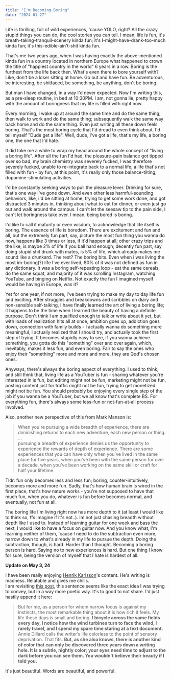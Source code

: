 ```yaml
---
title: "I'm Becoming Boring"
date: "2024-01-27"
---
```

Life is thrilling, full of wild experiences, 'cause YOLO, right? All the crazy stupid things you can do, the cool stories you can tell. I mean, life is fun, it's breath-taking-tranquil-scenery kinda fun; it's I-might-have-drank-too-much kinda fun; it's this-edible-ain't-shit kinda fun. 

That's me two years ago, when I was having exactly the above-mentioned kinda fun in a country located in northern Europe what happened to crown the title of "happiest country in the world" 6 years in a row. Boring is the furthest from the life back then. What's even there to bore yourself with? Like, don't be a loser sitting at home. Go out and have fun. Be adventurous, be interesting, be shitfaced, be something, be anything, don't be boring.

But man I have changed, in a way I'd never expected. Now I'm writing this, as a pre-sleep routine, in bed at 10:30PM. I am, not gonna lie, pretty happy with the amount of boringness that my life is filled with right now.

Every morning, I wake up at around the same time and do the same thing; then walk to work and do the same thing; subsequently walk the same way back home and do the same thing. Even just writing all these down feels boring. That's the most boring cycle that I'd dread to even think about. I'd tell myself "Dude get a life". Well, dude, I've got a life, that's my life, a boring one, the one that I'd hate.

It did take me a while to wrap my head around the whole concept of "living a boring life". After all the fun I'd had, the pleasure-pain balance got tipped over so bad, my brain chemistry was severely fucked, I was therefore severely fucked, unable to re-integrate back to a normal life, a life that's not filled with fun - by fun, at this point, it's really only those balance-tilting, dopamine-stimulating activities.


I'd be constantly seeking ways to pull the pleasure lever. Drinking for sure, that's one way I've gone down. And even other less harmful-sounding behaviors, like, i'd be sitting at home, trying to get some work done, and got distracted 3 minutes in, thinking about what to eat for dinner, or even just go out and walk around the campus. I can't let the seesaw tip to the pain side, I can't let boringness take over. I mean, being bored is boring.

I'd like to call it maturity or even wisdom, to acknowledge that life itself is boring. The essence of life is boredom. There are excitement and fun and all, but the extremely fun part, say, picture the most fun thing you wanna do now, happens like 3 times or less, if it'd happen at all; other crazy trips and the like, is maybe 2% of life if you ball hard enough; decently fun part, say doing stupid shit drunk with mates, is 5% of life, which already makes me sound like a drunkard. The rest? The boring bits. Even when i was living the most im-boring(?) life I've ever lived, 80% of it was not defined as fun in any dictionary. It was a boring self-repeating loop - eat the same cereals, do the same squat, and majority of it was scrolling Instagram, watching YouTube, and binging on Netflix. Not exactly the fun I imagined myself would be having in Europe, was it?

Yet for one year, if not more, I've been trying to make my day to day life fun and exciting. After struggles and breakdowns and scribbles on diary and non-sensible self-talking, I have finally learned the art of living a boring life; it happens to be the time when I learned the beauty of having a definite purpose. Don't think I am qualified enough to talk or write about it yet, but with loads of realization hits all at once, ambition goes up, addiction goes down, connection with family builds - I actually wanna do something more meaningful, I actually realized that I should try, and actually took the first step of trying. It becomes stupidly easy to see, if you wanna achieve something, you gotta do this "something" over and over again, which, inevitably, makes it less fun, and even boring. Fair to say the ones who enjoy their "something" more and more and more, they are God's chosen ones.


Anyways, there's always the boring aspect of everything. I used to think, and still think that, living life as a YouTuber is fun - sharing whatever you're interested in is fun, but editing might not be fun, marketing might not be fun, posting content just for traffic might not be fun, trying to get monetized might not be fun. You should probably be enjoying every single step of the job if you wanna be a YouTuber, but we all know that's complete BS. For everything fun, there's always some less-fun or not-fun-at-all process involved.


Also, another new perspective of this from Mark Manson is:  
 > When you're pursuing a wide breadth of experience, there are diminishing returns to each new adventure, each new person or thing.    
 > ...    
 > pursuing a breadth of experience denies us the opportunity to experience the rewards of depth of experience. There are some experiences that you can have only when you've lived in the same place for five years, when you've been with the same person for over a decade, when you've been working on the same skill or craft for half your lifetime.  

Tldr: fun only becomes less and less fun; boring, counter-intuitively, becomes more and more fun. Sadly, that's how human brain is wired in the first place, that's how nature works - you're not supposed to have that much fun, when you do, whatever is fun before becomes normal, and eventually, not fun at all.


The boring life I'm living right now has more depth to it (at least I would like to think so, ffs imagine if it's not..). Im not just chasing breadth without depth like I used to. Instead of learning guitar for one week and bass the next, I would like to have a focus on guitar now. And you know what, I'm learning neither of them, 'cause I need to do the subtraction even more, narrow down to what's already in my life to pursue the depth. Doing the subtraction, though, is hard. Harder than I thought. Becoming a boring person is hard. Saying no to new experiences is hard. But one thing I know for sure, being the version of myself that I hate is hardest of all.  


**Update on May 3, 24**  

I have been really enjoying [Henrik Karlsson](https://substack.com/@henrikkarlsson)'s content. He's writing is madness. Relatable and gives me chills.  
I am revisiting [this post](https://www.henrikkarlsson.xyz/p/multi-armed-bandit), this sentence seems like the exact idea I was trying to convey, but in a way more poetic way. It's to good to not share. I'd just hastily append it here:
> But for me, as a person for whom narrow focus is against my instincts, the most remarkable thing about it is how rich it feels. My life these days is small and boring. **I bicycle across the same fields every day, I notice how the wind turbines turn to face the wind, I rarely travel, and I spend my spare time staring at a text document.** Annie Dillard calls the writer’s life colorless to the point of sensory deprivation. That fits. **But, as she also knows, there is another kind of color that can only be discovered three years down a writing hole. It is a subtle, nightly color; your eyes need time to adjust to the dark before you can see them. You wouldn't believe their beauty if I told you.**  

It's just beautiful. Words are beautiful, and powerful.  


